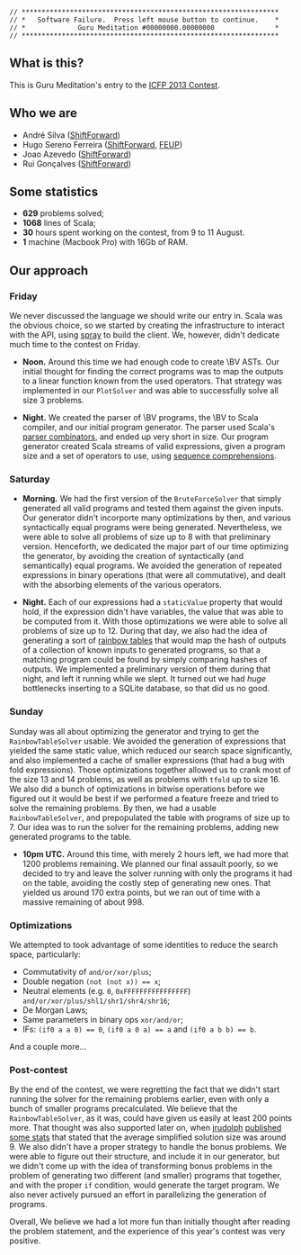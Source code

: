 ```
// ****************************************************************
// *   Software Failure.  Press left mouse button to continue.    *
// *             Guru Meditation #00000000.00000000               *
// ****************************************************************
```

## What is this?

This is Guru Meditation's entry to the
[ICFP 2013 Contest](http://icfpc2013.cloudapp.net/).

## Who we are

* André Silva ([ShiftForward][shiftforward])
* Hugo Sereno Ferreira ([ShiftForward][shiftforward], [FEUP][feup])
* Joao Azevedo ([ShiftForward][shiftforward])
* Rui Gonçalves ([ShiftForward][shiftforward])

## Some statistics

* **629** problems solved;
* **1068** lines of Scala;
* **30** hours spent working on the contest, from 9 to 11 August.
* **1** machine (Macbook Pro) with 16Gb of RAM.

## Our approach

### Friday

We never discussed the language we should write our entry in. Scala was the
obvious choice, so we started by creating the infrastructure to interact with
the API, using [spray][spray.io] to build the client. We, however, didn't
dedicate much time to the contest on Friday.

* **Noon.** Around this time we had enough code to create \BV ASTs. Our initial
thought for finding the correct programs was to map the outputs to a linear
function known from the used operators. That strategy was implemented in our
`PlotSolver` and was able to successfully solve all size 3 problems.

* **Night.** We created the parser of \BV programs, the \BV to Scala compiler,
and our initial program generator. The parser used Scala's
[parser combinators][par-comb], and ended up very short in size. Our program
generator created Scala streams of valid expressions, given a program size and a
set of operators to use, using [sequence comprehensions][seq-comp].

### Saturday

* **Morning.** We had the first version of the `BruteForceSolver` that simply
generated all valid programs and tested them against the given inputs. Our
generator didn't incorporte many optimizations by then, and various
syntactically equal programs were being generated. Nevertheless, we were able to
solve all problems of size up to 8 with that preliminary version. Henceforth, we
dedicated the major part of our time optimizing the generator, by avoiding the
creation of syntactically (and semantically) equal programs. We avoided the
generation of repeated expressions in binary operations (that were all
commutative), and dealt with the absorbing elements of the various operators.

* **Night.** Each of our expressions had a `staticValue` property that would
hold, if the expression didn't have variables, the value that was able to be
computed from it. With those optimizations we were able to solve all problems of
size up to 12. During that day, we also had the idea of generating a sort of
[rainbow tables][rainbow] that would map the hash of outputs of a collection of
known inputs to generated programs, so that a matching program could be found by
simply comparing hashes of outputs. We implemented a preliminary version of them
during that night, and left it running while we slept. It turned out we had
*huge* bottlenecks inserting to a SQLite database, so that did us no good.

### Sunday

Sunday was all about optimizing the generator and trying to get the
`RainbowTableSolver` usable. We avoided the generation of expressions that
yielded the same static value, which reduced our search space significantly, and
also implemented a cache of smaller expressions (that had a bug with fold
expressions). Those optimizations together allowed us to crank most of the size
13 and 14 problems, as well as problems with `tfold` up to size 16. We also did
a bunch of optimizations in bitwise operations before we figured out it would be
best if we performed a feature freeze and tried to solve the remaining
problems. By then, we had a usable `RainbowTableSolver`, and prepopulated the
table with programs of size up to 7. Our idea was to run the solver for the
remaining problems, adding new generated programs to the table.

* **10pm UTC.** Around this time, with merely 2 hours left, we had more that
1200 problems remaining. We planned our final assault poorly, so we decided to
try and leave the solver running with only the programs it had on the table,
avoiding the costly step of generating new ones. That yielded us around 170
extra points, but we ran out of time with a massive remaining of about 998.

### Optimizations

We attempted to took advantage of some identities to reduce the search space,
particularly:

* Commutativity of `and/or/xor/plus`;
* Double negation `(not (not x)) == x`;
* Neutral elements (e.g. `0`, `0xFFFFFFFFFFFFFFFF`)
  `and/or/xor/plus/shl1/shr1/shr4/shr16`;
* De Morgan Laws;
* Same parameters in binary ops `xor/and/or`;
* IFs: `(if0 a a 0) == 0`, `(if0 a 0 a) == a` and `(if0 a b b) == b`.

And a couple more...

### Post-contest

By the end of the contest, we were regretting the fact that we didn't start
running the solver for the remaining problems earlier, even with only a bunch of
smaller programs precalculated. We believe that the `RainbowTableSolver`, as it
was, could have given us easily at least 200 points more. That thought was also
supported later on, when [jrudolph][jrudolph]
[published some stats][jrudolph-pm] that stated that the average simplified
solution size was around 9. We also didn't have a proper strategy to handle the
bonus problems. We were able to figure out their structure, and include it in
our generator, but we didn't come up with the idea of transforming bonus
problems in the problem of generating two different (and smaller) programs that
together, and with the proper `if` condition, would generate the target program.
We also never actively pursued an effort in parallelizing the generation of
programs.

Overall, We believe we had a lot more fun than initially thought after reading
the problem statement, and the experience of this year's contest was very
positive.

[feup]: http://www.fe.up.pt
[shiftforward]: http://shiftforward.eu
[akka]: http://akka.io/
[spray.io]: http://spray.io/
[seq-comp]: http://docs.scala-lang.org/tutorials/tour/sequence-comprehensions.html
[par-comb]: http://www.scala-lang.org/api/current/index.html#scala.util.parsing.combinator.Parsers
[rainbow]: http://en.wikipedia.org/wiki/Rainbow_table
[jrudolph]: http://github.com/jrudolph
[jrudolph-pm]: http://gist.github.com/jrudolph/83afde5c992bd94666c8
